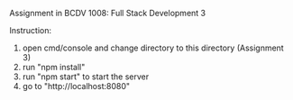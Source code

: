 Assignment in BCDV 1008: Full Stack Development 3

Instruction:
1. open cmd/console and change directory to this directory (Assignment 3)
2. run "npm install"
3. run "npm start" to start the server
4. go to "http://localhost:8080"
